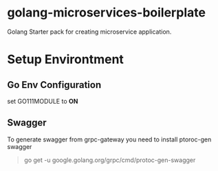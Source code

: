 # golang-microservices-boilerplate
Golang Starter pack for creating microservice application. 

# Setup Environtment
## Go Env Configuration
set GO111MODULE to **ON**
## Swagger 
To generate swagger from grpc-gateway you need to install ptoroc-gen swagger
> go get -u google.golang.org/grpc/cmd/protoc-gen-swagger

